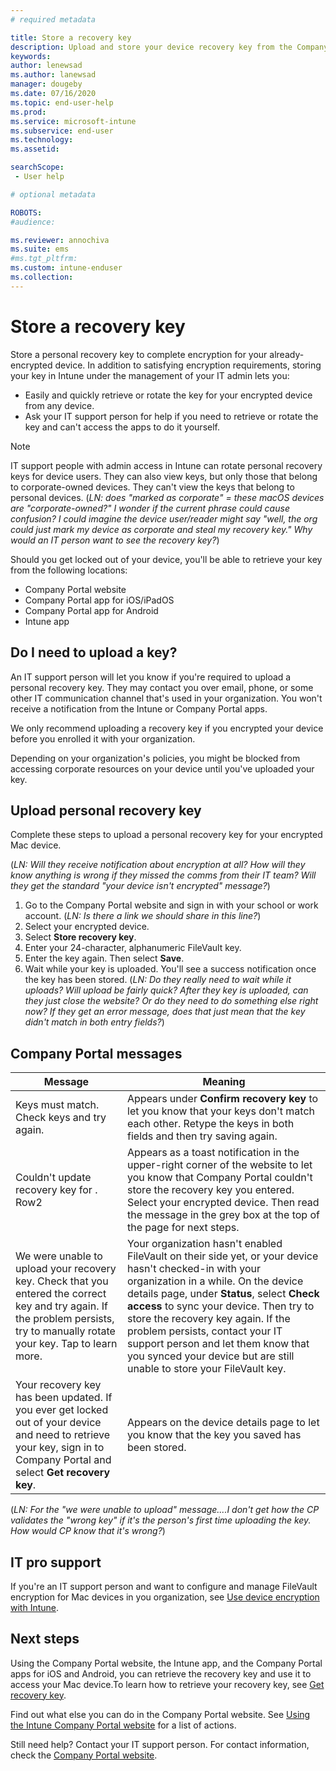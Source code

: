 ```yaml
---
# required metadata

title: Store a recovery key   
description: Upload and store your device recovery key from the Company Portal website.   
keywords:
author: lenewsad
ms.author: lanewsad
manager: dougeby
ms.date: 07/16/2020
ms.topic: end-user-help
ms.prod:
ms.service: microsoft-intune
ms.subservice: end-user
ms.technology:
ms.assetid:

searchScope:
 - User help

# optional metadata

ROBOTS:  
#audience:

ms.reviewer: annochiva
ms.suite: ems
#ms.tgt_pltfrm:
ms.custom: intune-enduser
ms.collection: 
---
```


# Store a recovery key 

Store a personal recovery key to complete encryption for your already-encrypted device. In addition to satisfying encryption requirements, storing your key in Intune under the management of your IT admin lets you:

* Easily and quickly retrieve or rotate the key for your encrypted device from any device. 
* Ask your IT support person for help if you need to retrieve or rotate the key and can't access the apps to do it yourself.

> [!NOTE]
> IT support people with admin access in Intune can rotate personal recovery keys for device users. They can also view keys, but only those that belong to corporate-owned devices. They can't view the keys that belong to personal devices. (*LN: does "marked as corporate" = these macOS devices are "corporate-owned?" I wonder if the current phrase could cause confusion? I could imagine the device user/reader might say "well, the org could just mark my device as corporate and steal my recovery key." Why would an IT person want to see the recovery key?*) 

Should you get locked out of your device, you'll be able to retrieve your key from the following locations:
   
- Company Portal website
- Company Portal app for iOS/iPadOS 
- Company Portal app for Android
- Intune app


## Do I need to upload a key?
An IT support person will let you know if you're required to upload a personal recovery key. They may contact you over email, phone, or some other IT communication channel that's used in your organization. You won't receive a notification from the Intune or Company Portal apps. 

We only recommend uploading a recovery key if you encrypted your device before you enrolled it with your organization. 

Depending on your organization's policies, you might be blocked from accessing corporate resources on your device until you've uploaded your key.  

## Upload personal recovery key 
Complete these steps to upload a personal recovery key for your encrypted Mac device.

 (*LN: Will they receive  notification about encryption at all? How will they know anything is wrong if they missed the comms from their IT team? Will they get the standard "your device isn't encrypted" message?*)


1. Go to the Company Portal website and sign in with your school or work account.  (*LN: Is there a link we should share in this line?*)
2. Select your encrypted device.
3. Select **Store recovery key**. 
4. Enter your 24-character, alphanumeric FileVault key. 
5. Enter the key again. Then select **Save**. 
6. Wait while your key is uploaded. You'll see a success notification once the key has been stored.  (*LN: Do they really need to wait while it uploads? Will upload be fairly quick? After they key is uploaded, can they just close the website? Or do they need to do something else right now? If they get an error message, does that just mean that the key didn't match in both entry fields?*) 

## Company Portal messages

|Message  |Meaning  |
|---------|---------|
|Keys must match. Check keys and try again.     | Appears under **Confirm recovery key** to let you know that your keys don't match each other. Retype the keys in both fields and then try saving again.        |
|Couldn't update recovery key for <device name>. Row2     | Appears as a toast notification in the upper-right corner of the website to let you know that Company Portal couldn't store the recovery key you entered. Select your encrypted device. Then read the message in the grey box at the top of the page for next steps.       |
|We were unable to upload your recovery key. Check that you entered the correct key and try again. If the problem persists, try to manually rotate your key. Tap to learn more.     | Your organization hasn't enabled FileVault on their side yet, or your device hasn't checked-in with your organization in a while. On the device details page, under **Status**, select **Check access** to sync your device. Then try to store the recovery key again. If the problem persists, contact your IT support person and let them know that you synced your device but are still unable to store your FileVault key.         |
|Your recovery key has been updated. If you ever get locked out of your device and need to retrieve your key, sign in to Company Portal and select **Get recovery key**.    | Appears on the device details page to let you know that the key you saved has been stored.        |


(*LN: For the "we were unable to upload" message....I don't get how the CP validates the "wrong key" if it's the person's first time uploading the key. How would CP know that it's wrong?*)


## IT pro support

If you're an IT support person and want to configure and manage FileVault encryption for Mac devices in you organization, see [Use device encryption with Intune](/intune/protect/encrypt-devices).

## Next steps

Using the Company Portal website, the Intune app, and the Company Portal apps for iOS and Android, you can retrieve the recovery key and use it to access your Mac device.To learn how to retrieve your recovery key, see [Get recovery key](get-recovery-key-cpweb.md).

Find out what else you can do in the Company Portal website. See [Using the Intune Company Portal website](using-the-intune-company-portal-website.md) for a list of actions.  

Still need help? Contact your IT support person. For contact information, check the [Company Portal website](https://go.microsoft.com/fwlink/?linkid=2010980).  
